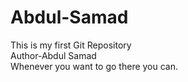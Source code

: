 # Abdul-Samad
This is my first Git Repository
<br>
Author-Abdul Samad
<br>
Whenever you want to go there you can.
